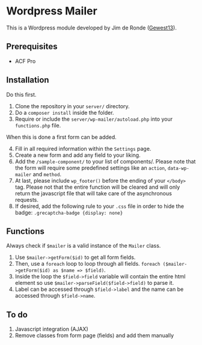 # Wordpress Mailer
This is a Wordpress module developed by Jim de Ronde ([Gewest13](https://www.gewest13.nl)).

## Prerequisites
- ACF Pro

## Installation

  Do this first.

  1. Clone the repository in your `server/` directory.
  2. Do a `composer install` inside the folder.
  3. Require or include the `server/wp-mailer/autoload.php` into your `functions.php` file.

  When this is done a first form can be added.

  4. Fill in all required information within the `Settings` page.
  5. Create a new form and add any field to your liking.
  6. Add the `/sample-component/` to your list of components/. Please note that the form will require some predefined settings like an `action`, `data-wp-mailer` and `method`.
  7. At last, please include `wp_footer()` before the ending of your `</body>` tag. Please not that the entire function will be cleared and will only return the javascript file that will take care of the asynchronous requests.
  8. If desired, add the following rule to your `.css` file in order to hide the badge: `.grecaptcha-badge {display: none}`

## Functions

  Always check if `$mailer` is a valid instance of the `Mailer` class.

  1. Use `$mailer->getForm($id)` to get all form fields.
  2. Then, use a `foreach` loop to loop through all fields. `foreach ($mailer->getForm($id) as $name => $field)`.
  3. Inside the loop the `$field->field` variable will contain the entire html element so use `$mailer->parseField($field->field)` to parse it.
  4. Label can be accessed through `$field->label` and the name can be accessed through `$field->name`.

## To do

  1. Javascript integration (AJAX)
  2. Remove classes from form page (fields) and add them manually
